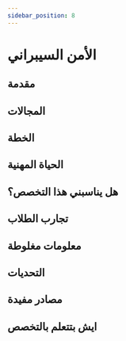 ```yaml
---
sidebar_position: 8
---
```


# الأمن السيبراني

## مقدمة

## المجالات

## الخطة

## الحياة المهنية

## هل يناسبني هذا التخصص؟

## تجارب الطلاب

## معلومات مغلوطة

## التحديات

## مصادر مفيدة

## ايش بتتعلم بالتخصص
